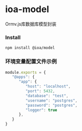 # ioa-model

Ormv.js库数据库模型封装

### Install

```
npm install @ioa/model
```

### 环境变量配置文件示例

```js
module.exports = {
   "@apps": {
      "app": {
         "host": "localhost",
         "port": 5432,
         "database": "test",
         "username": "postgres",
         "password": "postgres",
         "logger": true
      },
   }
}
```